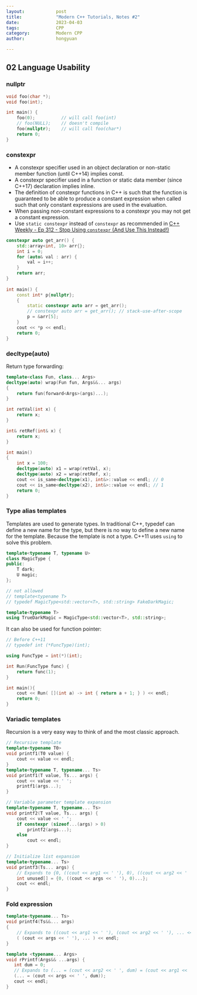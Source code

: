 ```yaml
---
layout:            post
title:             "Modern C++ Tutorials, Notes #2"
date:              2023-04-03
tags:              CPP
category:          Modern CPP
author:            hongyuan

---
```


## 02 Language Usability

### nullptr

```cpp
void foo(char *);
void foo(int);

int main() {
    foo(0);          // will call foo(int)
    // foo(NULL);    // doesn't compile
    foo(nullptr);    // will call foo(char*)
    return 0;
}
```

### constexpr

* A constexpr specifier used in an object declaration or non-static member function (until C++14) implies const. 
* A constexpr specifier used in a function or static data member (since C++17) declaration implies inline.
* The definition of constexpr functions in C++ is such that the function is guaranteed to be able to produce a constant expression when called such that only constant expressions are used in the evaluation.
* When passing non-constant expressions to a constexpr you may not get a constant expression.
* Use `static constexpr` instead of `constexpr` as recommended in [C++ Weekly - Ep 312 - Stop Using `constexpr` (And Use This Instead!)](https://www.youtube.com/watch?v=4pKtPWcl1Go&ab_channel=C%E1%90%A9%E1%90%A9WeeklyWithJasonTurner) 

```cpp
constexpr auto get_arr() {
    std::array<int, 10> arr{};
    int i = 0;
    for (auto& val : arr) {
        val = i++; 
    }
    return arr;
}
    
int main() {
    const int* p{nullptr};
    {
        static constexpr auto arr = get_arr();
        // constexpr auto arr = get_arr(); // stack-use-after-scope
        p = &arr[5];
    }
    cout << *p << endl;
    return 0;
}
```

### decltype(auto)

Return type forwarding:

```cpp
template<class Fun, class... Args>
decltype(auto) wrap(Fun fun, Args&&... args) 
{ 
    return fun(forward<Args>(args)...); 
}

int retVal(int x) {
    return x;
}

int& retRef(int& x) {
    return x;
}

int main()
{
    int x = 100;
    decltype(auto) x1 = wrap(retVal, x);
    decltype(auto) x2 = wrap(retRef, x);
    cout << is_same<decltype(x1), int&>::value << endl; // 0
    cout << is_same<decltype(x2), int&>::value << endl; // 1
    return 0;
}
```

### Type alias templates

Templates are used to generate types. In traditional C++, typedef can define a new name for the type, but there is no way to define a new name for the template. Because the template is not a type. C++11 uses `using` to solve this problem.

```cpp
template<typename T, typename U>
class MagicType {
public:
    T dark;
    U magic;
};

// not allowed
// template<typename T>
// typedef MagicType<std::vector<T>, std::string> FakeDarkMagic;

template<typename T>
using TrueDarkMagic = MagicType<std::vector<T>, std::string>;
```

It can also be used for function pointer:

```cpp
// Before C++11
// typedef int (*FuncType)(int);

using FuncType = int(*)(int);

int Run(FuncType func) {
    return func(1);
}

int main(){
    cout << Run( [](int a) -> int { return a + 1; } ) << endl;
    return 0;
}
```

### Variadic templates

Recursion is a very easy way to think of and the most classic approach.

```cpp
// Recursive template
template<typename T0>
void printf1(T0 value) {
    cout << value << endl;
}
template<typename T, typename... Ts>
void printf1(T value, Ts... args) {
    cout << value << ' ';
    printf1(args...);
}

// Variable parameter template expansion
template<typename T, typename... Ts>
void printf2(T value, Ts... args) {
    cout << value << ' ';
    if constexpr (sizeof...(args) > 0)
        printf2(args...);
    else
        cout << endl;
}

// Initialize list expansion
template<typename... Ts>
void printf3(Ts... args) {
    // Expands to {0, ((cout << arg1 << ' '), 0), ((cout << arg2 << ' '), 0), ...}
    int unused[] = {0, ((cout << args << ' '), 0)...};
    cout << endl;
}
```

### Fold expression

```cpp
template<typename... Ts>
void printf4(Ts&&... args)
{
    // Expands to ((cout << arg1 << ' '), (cout << arg2 << ' '), ... << endl;
    ( (cout << args << ' '), ... ) << endl;
}

template <typename... Args>
void rPrintf(Args&& ...args) {
   int dum = 0;
   // Expands to (... = (cout << arg2 << ' ', dum) = (cout << arg1 << ' ', dum))
   (... = (cout << args << ' ', dum));
   cout << endl;
}
```
